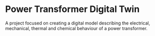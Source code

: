 # Power Transformer Digital Twin
A project focused on creating a digital model describing the electrical, mechanical, thermal and chemical behaviour of a power transformer.
